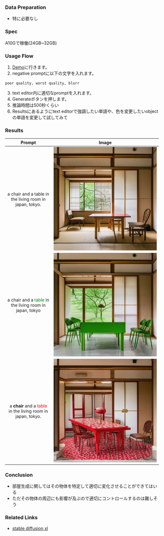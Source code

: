 ### Data Preparation
- 特に必要なし

### Spec
A10Gで稼働(24GB~32GB)

### Usage Flow
1. [Demo](https://huggingface.co/spaces/songweig/rich-text-to-image)に行きます。
2. negative promptに以下の文字を入れます。
```
poor quality, worst quality, blurr
```
3. text editor内に適切なpromptを入れます。
4. Generateボタンを押します。
5. 推論時間は500秒くらい
6. Resultsにあるようにtext editorで強調したい単語や、色を変更したいobjectの単語を変更して試してみて

### Results
| Prompt | Image |
| :--: | :--: |
| a chair and a table in the living room in japan, tokyo. | ![base](results/livingroom_japan.png) |
| a chair and a <span style="color: green">table</span> in the living room in japan, tokyo | ![green](results/livingroom_japan_green.png)|
| a **chair** and a <span style="color: red">table</span> in the living room in japan, tokyo. | ![redandbold](results/livingroom_japan_red_and_bold.png) |

### Conclusion
- 部屋生成に関してはその物体を特定して適切に変化させることができてはいる
- ただその物体の周辺にも影響が及ぶので適切にコントロールするのは難しそう

### Related Links
- [stable diffusion xl](https://huggingface.co/stabilityai/stable-diffusion-xl-base-1.0)

